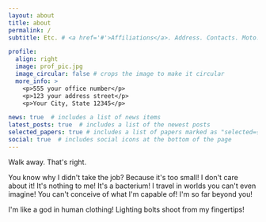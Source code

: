 ```yaml
---
layout: about
title: about
permalink: /
subtitle: Etc. # <a href='#'>Affiliations</a>. Address. Contacts. Moto. Etc.

profile:
  align: right
  image: prof_pic.jpg
  image_circular: false # crops the image to make it circular
  more_info: >
    <p>555 your office number</p>
    <p>123 your address street</p>
    <p>Your City, State 12345</p>

news: true  # includes a list of news items
latest_posts: true  # includes a list of the newest posts
selected_papers: true # includes a list of papers marked as "selected={true}"
social: true  # includes social icons at the bottom of the page
---
```


Walk away. That's right.

You know why I didn't take the job? Because it's too small! I don't care about it! It's nothing to me! It's a bacterium! I travel in worlds you can't even imagine! You can't conceive of what I'm capable of! I'm so far beyond you!

I'm like a god in human clothing! Lighting bolts shoot from my fingertips!
